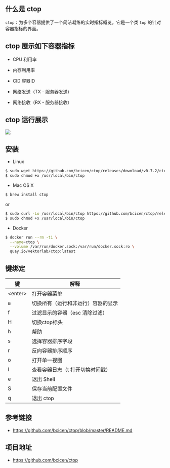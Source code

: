 ## 什么是 ctop

`ctop`：为多个容器提供了一个简洁凝练的实时指标概览。它是一个类 `top` 的针对容器指标的界面。

## ctop 展示如下容器指标
- CPU 利用率

- 内存利用率
- CID 容器ID
- 网络发送（TX - 服务器发送)
- 网络接收（RX - 服务器接收）

## ctop 运行展示
![](https://cdm.yp14.cn/img/ctop.png)

## 安装
- Linux

```bash
$ sudo wget https://github.com/bcicen/ctop/releases/download/v0.7.2/ctop-0.7.2-linux-amd64 -O /usr/local/bin/ctop
$ sudo chmod +x /usr/local/bin/ctop
```

- Mac OS X

```bash
$ brew install ctop
```

or 

```bash
$ sudo curl -Lo /usr/local/bin/ctop https://github.com/bcicen/ctop/releases/download/v0.7.2/ctop-0.7.2-darwin-amd64
$ sudo chmod +x /usr/local/bin/ctop
```

- Docker

```bash
$ docker run --rm -ti \
  --name=ctop \
  --volume /var/run/docker.sock:/var/run/docker.sock:ro \
  quay.io/vektorlab/ctop:latest
```

## 键绑定

键 | 解释
---|---
\<enter\> | 打开容器菜单
a | 切换所有（运行和非运行）容器的显示
f | 过滤显示的容器（esc 清除过滤）
H | 切换ctop标头
h | 帮助
s | 选择容器排序字段
r | 反向容器排序顺序
o | 打开单一视图
l | 查看容器日志（t 打开切换时间戳）
e | 退出 Shell
S | 保存当前配置文件
q | 退出 ctop

## 参考链接
- https://github.com/bcicen/ctop/blob/master/README.md

## 项目地址
- https://github.com/bcicen/ctop